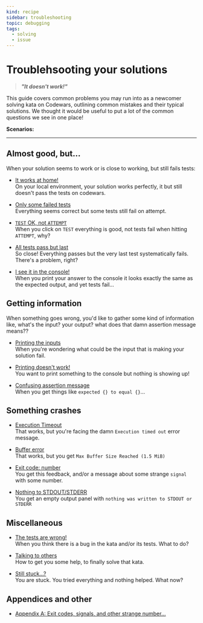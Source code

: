 ```yaml
---
kind: recipe
sidebar: troubleshooting
topic: debugging
tags:
  - solving
  - issue
---
```


# Troublehsooting your solutions

> **_"It doesn't work!"_**

This guide covers common problems you may run into as a newcomer solving kata on Codewars, outlining common mistakes and their typical solutions. We thought it would be useful to put a lot of the common questions we see in one place!

**Scenarios:**

---

## Almost good, but...

When your solution seems to work or is close to working, but still fails tests:

- [It works at home!]()  
  On your local environment, your solution works perfectly, it but still doesn't pass the tests on codewars.

- [Only some failed tests]()  
  Everything seems correct but some tests still fail on attempt.

- [`TEST` OK, not `ATTEMPT`]()  
  When you click on `TEST` everything is good, not tests fail when hitting `ATTEMPT`, why?

- [All tests pass but last]()  
  So close! Everything passes but the very last test systematically fails. There's a problem, right?

- [I see it in the console!]()  
  When you print your answer to the console it looks exactly the same as the expected output, and yet tests fail...

## Getting information

When something goes wrong, you'd like to gather some kind of information like, what's the input? your output? what does that damn assertion message means??

- [Printing the inputs]()  
  When you're wondering what could be the input that is making your solution fail.

- [Printing doesn't work!]()  
  You want to print something to the console but nothing is showing up!

- [Confusing assertion message]()  
  When you get things like `expected {} to equal {}`...

## Something crashes

- [Execution Timeout]()  
  That works, but you're facing the damn `Execution timed out` error message.

- [Buffer error]()  
  That works, but you get `Max Buffer Size Reached (1.5 MiB)`

- [Exit code: number]()  
  You get this feedback, and/or a message about some strange `signal` with some number.

- [Nothing to STDOUT/STDERR]()  
  You get an empty output panel with `nothing was written to STDOUT or STDERR`

## Miscellaneous

- [The tests are wrong!]()  
  When you think there is a bug in the kata and/or its tests. What to do?

- [Talking to others]()  
  How to get you some help, to finally solve that kata.

- [Still stuck...?]()  
  You are stuck. You tried everything and nothing helped. What now?

## Appendices and other

- [Appendix A: Exit codes, signals, and other strange number...]()
